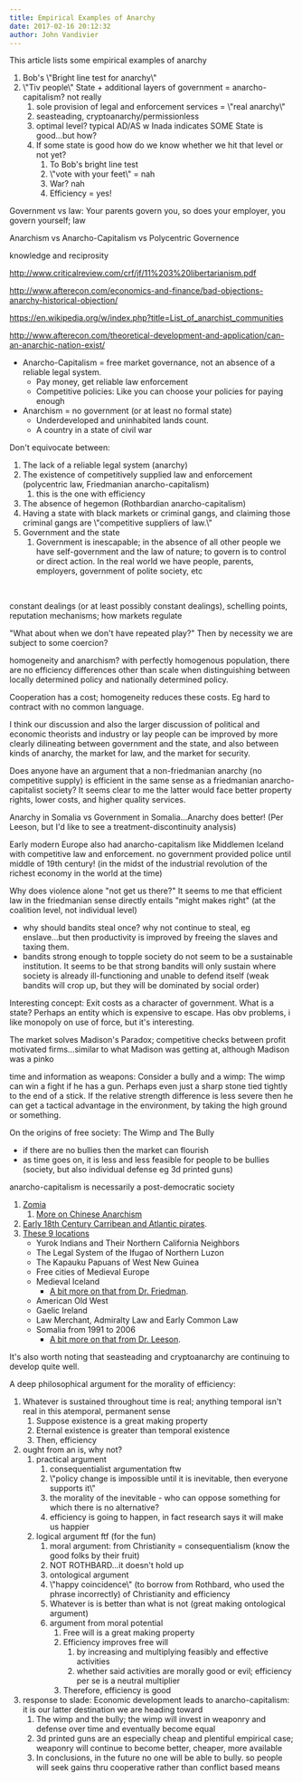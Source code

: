 ```yaml
---
title: Empirical Examples of Anarchy
date: 2017-02-16 20:12:32
author: John Vandivier
---
```




This article lists some empirical examples of anarchy
<ol>
 	<li>Bob's \"Bright line test for anarchy\"</li>
 	<li>\"Tiv people\" State + additional layers of government = anarcho-capitalism? not really
<ol>
 	<li>sole provision of legal and enforcement services = \"real anarchy\"</li>
 	<li>seasteading, cryptoanarchy/permissionless</li>
 	<li>optimal level? typical AD/AS w Inada indicates SOME State is good...but how?</li>
 	<li>If some state is good how do we know whether we hit that level or not yet?
<ol>
 	<li>To Bob's bright line test</li>
 	<li>\"vote with your feet\" = nah</li>
 	<li>War? nah</li>
 	<li>Efficiency = yes!</li>
</ol>
</li>
</ol>
</li>
</ol>
Government vs law: Your parents govern you, so does your employer, you govern yourself; law

Anarchism vs Anarcho-Capitalism vs Polycentric Governence

knowledge and reciprosity

http://www.criticalreview.com/crf/jf/11%203%20libertarianism.pdf

http://www.afterecon.com/economics-and-finance/bad-objections-anarchy-historical-objection/

https://en.wikipedia.org/w/index.php?title=List_of_anarchist_communities

http://www.afterecon.com/theoretical-development-and-application/can-an-anarchic-nation-exist/
<ul>
 	<li>Anarcho-Capitalism = free market governance, not an absence of a reliable legal system.
<ul>
 	<li>Pay money, get reliable law enforcement</li>
 	<li>Competitive policies: Like you can choose your policies for paying enough</li>
</ul>
</li>
 	<li>Anarchism = no government (or at least no formal state)
<ul>
 	<li>Underdeveloped and uninhabited lands count.</li>
 	<li>A country in a state of civil war</li>
</ul>
</li>
</ul>
Don't equivocate between:
<ol>
 	<li>The lack of a reliable legal system (anarchy)</li>
 	<li>The existence of competitively supplied law and enforcement (polycentric law, Friedmanian anarcho-capitalism)
<ol>
 	<li>this is the one with efficiency</li>
</ol>
</li>
 	<li>The absence of hegemon (Rothbardian anarcho-capitalism)</li>
 	<li>Having a state with black markets or criminal gangs, and claiming those criminal gangs are \"competitive suppliers of law.\"</li>
 	<li>Government and the state
<ol>
 	<li>Government is inescapable; in the absence of all other people we have self-government and the law of nature; to govern is to control or direct action. In the real world we have people, parents, employers, government of polite society, etc</li>
</ol>
</li>
</ol>
&nbsp;

constant dealings (or at least possibly constant dealings), schelling points, reputation mechanisms; how markets regulate

\"What about when we don't have repeated play?\" Then by necessity we are subject to some coercion?

homogeneity and anarchism? with perfectly homogenous population, there are no efficiency differences other than scale when distinguishing between locally determined policy and nationally determined policy.

Cooperation has a cost; homogeneity reduces these costs. Eg hard to contract with no common language.

I think our discussion and also the larger discussion of political and economic theorists and industry or lay people can be improved by more clearly dilineating between government and the state, and also between kinds of anarchy, the market for law, and the market for security.

Does anyone have an argument that a non-friedmanian anarchy (no competitive supply) is efficient in the same sense as a friedmanian anarcho-capitalist society? It seems clear to me the latter would face better property rights, lower costs, and higher quality services.

Anarchy in Somalia vs Government in Somalia...Anarchy does better! (Per Leeson, but I'd like to see a treatment-discontinuity analysis)

Early modern Europe also had anarcho-capitalism like Middlemen Iceland with competitive law and enforcement. no government provided police until middle of 19th century! (in the midst of the industrial revolution of the richest economy in the world at the time)

Why does violence alone \"not get us there?\" It seems to me that efficient law in the friedmanian sense directly entails \"might makes right\" (at the coalition level, not individual level)
<ul>
 	<li>why should bandits steal once? why not continue to steal, eg enslave...but then productivity is improved by freeing the slaves and taxing them.</li>
 	<li>bandits strong enough to topple society do not seem to be a sustainable institution. It seems to be that strong bandits will only sustain where society is already ill-functioning and unable to defend itself (weak bandits will crop up, but they will be dominated by social order)</li>
</ul>
Interesting concept: Exit costs as a character of government. What is a state? Perhaps an entity which is expensive to escape. Has obv problems, i like monopoly on use of force, but it's interesting.

The market solves Madison's Paradox; competitive checks between profit motivated firms...similar to what Madison was getting at, although Madison was a pinko

time and information as weapons: Consider a bully and a wimp: The wimp can win a fight if he has a gun. Perhaps even just a sharp stone tied tightly to the end of a stick. If the relative strength difference is less severe then he can get a tactical advantage in the environment, by taking the high ground or something.

On the origins of free society: The Wimp and The Bully
<ul>
 	<li>if there are no bullies then the market can flourish</li>
 	<li>as time goes on, it is less and less feasible for people to be bullies (society, but also individual defense eg 3d printed guns)</li>
</ul>
anarcho-capitalism is necessarily a post-democratic society
<ol>
 	<li><a href=\"https://en.wikipedia.org/wiki/Zomia_(region)\">Zomia</a>
<ol>
 	<li><a href=\"https://en.wikipedia.org/wiki/Anarchism_in_China\">More on Chinese Anarchism</a></li>
</ol>
</li>
 	<li><a href=\"https://en.wikipedia.org/w/index.php?title=The_Invisible_Hook&amp;oldid=737760406\">Early 18th Century Carribean and Atlantic pirates</a>.</li>
 	<li><a href=\"https://en.wikipedia.org/w/index.php?title=Anarcho-capitalism&amp;oldid=765712030#Historical_precedents_similar_to_anarcho-capitalism\">These 9 locations</a>
<ul>
 	<li>Yurok Indians and Their Northern California Neighbors</li>
 	<li>The Legal System of the Ifugao of Northern Luzon</li>
 	<li>The Kapauku Papuans of West New Guinea</li>
 	<li>Free cities of Medieval Europe</li>
 	<li>Medieval Iceland
<ul>
 	<li><a href=\"http://www.daviddfriedman.com/Academic/Iceland/Iceland.html\">A bit more on that from Dr. Friedman</a>.</li>
</ul>
</li>
 	<li>American Old West</li>
 	<li>Gaelic Ireland</li>
 	<li>Law Merchant, Admiralty Law and Early Common Law</li>
 	<li>Somalia from 1991 to 2006
<ul>
 	<li><a href=\"http://www.peterleeson.com/Better_Off_Stateless.pdf\">A bit more on that from Dr. Leeson</a>.</li>
</ul>
</li>
</ul>
</li>
</ol>
It's also worth noting that seasteading and cryptoanarchy are continuing to develop quite well.

A deep philosophical argument for the morality of efficiency:
<ol>
 	<li>Whatever is sustained throughout time is real; anything temporal isn't real in this atemporal, permanent sense
<ol>
 	<li>Suppose existence is a great making property</li>
 	<li>Eternal existence is greater than temporal existence</li>
 	<li>Then, efficiency</li>
</ol>
</li>
 	<li>ought from an is, why not?
<ol>
 	<li>practical argument
<ol>
 	<li>consequentialist argumentation ftw</li>
 	<li>\"policy change is impossible until it is inevitable, then everyone supports it\"</li>
 	<li>the morality of the inevitable - who can oppose something for which there is no alternative?</li>
 	<li>efficiency is going to happen, in fact research says it will make us happier</li>
</ol>
</li>
 	<li>logical argument ftf (for the fun)
<ol>
 	<li>moral argument: from Christianity = consequentialism (know the good folks by their fruit)</li>
 	<li>NOT ROTHBARD...it doesn't hold up</li>
 	<li>ontological argument</li>
 	<li>\"happy coincidence\" (to borrow from Rothbard, who used the phrase incorrectly) of Christianity and efficiency</li>
 	<li>Whatever is is better than what is not (great making ontological argument)</li>
 	<li>argument from moral potential
<ol>
 	<li>Free will is a great making property</li>
 	<li>Efficiency improves free will
<ol>
 	<li>by increasing and multiplying feasibly and effective activities</li>
 	<li>whether said activities are morally good or evil; efficiency per se is a neutral multiplier</li>
</ol>
</li>
 	<li>Therefore, efficiency is good</li>
</ol>
</li>
</ol>
</li>
</ol>
</li>
 	<li>response to slade: Economic development leads to anarcho-capitalism: it is our latter destination we are heading toward
<ol>
 	<li>The wimp and the bully; the wimp will invest in weaponry and defense over time and eventually become equal</li>
 	<li>3d printed guns are an especially cheap and plentiful empirical case; weaponry will continue to become better, cheaper, more available</li>
 	<li>In conclusions, in the future no one will be able to bully. so people will seek gains thru cooperative rather than conflict based means</li>
</ol>
</li>
</ol>